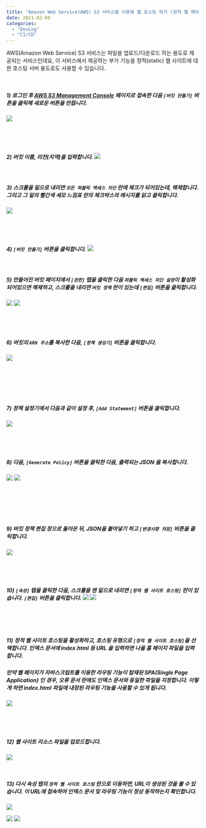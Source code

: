 ```yaml
---
title: "Amazon Web Service(AWS) S3 서비스를 이용해 웹 호스팅 하기 (정적 웹 페이지 업로드)"
date: 2021-02-09
categories: 
  - "DevLog"
  - "CI/CD"
---
```


AWS(Amazon Web Service) S3 서비스는 파일을 업로드/다운로드 하는 용도로 제공되는 서비스인데요, 이 서비스에서 제공하는 부가 기능을 정적(static) 웹 사이트에 대한 호스팅 서버 용도로도 사용할 수 있습니다.

 

##### **1) 로그인 후 [AWS S3 Management Console](https://s3.console.aws.amazon.com/s3/) 페이지로 접속한 다음 `[버킷 만들기]` 버튼을 클릭해 새로운 버튼을 만듭니다.**

[![](https://github.com/ayaysir/js-ds-alg/raw/master/pictures/aws-s3-1.jpg)](https://github.com/ayaysir/js-ds-alg/blob/master/pictures/aws-s3-1.jpg)

 

 

##### **2) 버킷 이름, 리전(지역)을 입력합니다.** [![](https://github.com/ayaysir/js-ds-alg/raw/master/pictures/aws-s3-2.jpg)](https://github.com/ayaysir/js-ds-alg/blob/master/pictures/aws-s3-2.jpg) 

 

##### **3) 스크롤을 밑으로 내리면 `모든 퍼블릭 액세스 차단` 란에 체크가 되어있는데, 해제합니다. 그리고 그 밑의 빨간색 세모 느낌표 란의 체크박스의 메시지를 읽고 클릭합니다.**

[![](https://github.com/ayaysir/js-ds-alg/raw/master/pictures/aws-s3-3.jpg)](https://github.com/ayaysir/js-ds-alg/blob/master/pictures/aws-s3-3.jpg)

 

 

##### **4) `[버킷 만들기]` 버튼을 클릭합니다.** [![](https://github.com/ayaysir/js-ds-alg/raw/master/pictures/aws-s3-4.jpg)](https://github.com/ayaysir/js-ds-alg/blob/master/pictures/aws-s3-4.jpg) 

 

##### **5) 만들어진 버킷 페이지에서 `[권한]` 탭을 클릭한 다음 `퍼블릭 액세스 차단 설정`이 활성화되어있으면 해제하고, 스크롤을 내리면 `버킷 정책` 란이 있는데 `[편집]` 버튼을 클릭합니다.** 

[![](https://github.com/ayaysir/js-ds-alg/raw/master/pictures/aws-s3-5.jpg)](https://github.com/ayaysir/js-ds-alg/blob/master/pictures/aws-s3-5.jpg) [![](https://github.com/ayaysir/js-ds-alg/raw/master/pictures/aws-s3-6.jpg)](https://github.com/ayaysir/js-ds-alg/blob/master/pictures/aws-s3-6.jpg) 

 

 

##### **6) 버킷의 `ARN 주소`를 복사한 다음, `[정책 생성기]` 버튼을 클릭합니다.**

[![](https://github.com/ayaysir/js-ds-alg/raw/master/pictures/aws-s3-7.jpg)](https://github.com/ayaysir/js-ds-alg/blob/master/pictures/aws-s3-7.jpg)

 

 

 

##### **7) 정책 설정기에서 다음과 같이 설정 후, `[Add Statement]` 버튼을 클릭합니다.**

 ![](/assets/img/wp-content/uploads/2021/02/스크린샷-2021-02-09-오후-11.56.53.png)

 

 

##### **8) 다음, `[Generate Policy]` 버튼을 클릭한 다음, 출력되는 JSON 을 복사합니다.**

 ![](/assets/img/wp-content/uploads/2021/02/스크린샷-2021-02-09-오후-11.59.41.png) ![](/assets/img/wp-content/uploads/2021/02/스크린샷-2021-02-10-오전-12.02.09.png)

 

 

 

##### **9) 버킷 정책 편집 창으로 돌아온 뒤, JSON을 붙여넣기 하고 `[변경사항 저장]` 버튼을 클릭합니다.**

[![](https://github.com/ayaysir/js-ds-alg/raw/master/pictures/aws-s3-7.jpg)](https://github.com/ayaysir/js-ds-alg/blob/master/pictures/aws-s3-7.jpg)

 

 

##### **10) `[속성]` 탭을 클릭한 다음, 스크롤을 맨 밑으로 내리면 `[정적 웹 사이트 호스팅]` 란이 있습니다. `[편집]` 버튼을 클릭합니다.** [![](https://github.com/ayaysir/js-ds-alg/raw/master/pictures/aws-s3-8.jpg)](https://github.com/ayaysir/js-ds-alg/blob/master/pictures/aws-s3-8.jpg) [![](https://github.com/ayaysir/js-ds-alg/raw/master/pictures/aws-s3-9.jpg)](https://github.com/ayaysir/js-ds-alg/blob/master/pictures/aws-s3-9.jpg)

 

 

##### **11) 정적 웹 사이트 호스팅을 활성화하고, 호스팅 유형으로 `[정적 웹 사이트 호스팅]`을 선택합니다. 인덱스 문서에 index.html 등 URL 을 입력하면 나올 홈 페이지 파일을 입력합니다.**

##### **만약 웹 페이지가 자바스크립트를 이용한 라우팅 기능이 탑재된 SPA(Single Page Application) 인 경우, 오류 문서 란에도 인덱스 문서와 동일한 파일을 지정합니다. 이렇게 하면 index.html 파일에 내장된 라우팅 기능을 사용할 수 있게 됩니다.** 

[![](https://github.com/ayaysir/js-ds-alg/raw/master/pictures/aws-s3-10.jpg)](https://github.com/ayaysir/js-ds-alg/blob/master/pictures/aws-s3-10.jpg)

 

 

##### **12) 웹 사이트 리소스 파일을 업로드합니다.**

[![](https://github.com/ayaysir/js-ds-alg/raw/master/pictures/aws-s3-11.jpg)](https://github.com/ayaysir/js-ds-alg/blob/master/pictures/aws-s3-11.jpg)

 

##### **13) 다시 속성 탭의 `정적 웹 사이트 호스팅` 란으로 이동하면, URL이 생성된 것을 볼 수 있습니다. 이 URL에 접속하여 인덱스 문서 및 라우팅 기능이 정상 동작하는지 확인합니다.**

 ![](/assets/img/wp-content/uploads/2021/02/스크린샷-2021-02-10-오전-12.10.16.png)

 ![](/assets/img/wp-content/uploads/2021/02/스크린샷-2021-02-10-오전-12.09.40.png)  ![](/assets/img/wp-content/uploads/2021/02/스크린샷-2021-02-10-오전-12.09.55.png)
